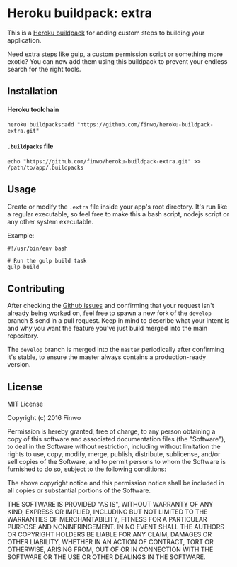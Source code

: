 Heroku buildpack: extra
=======================

This is a [Heroku buildpack](http://devcenter.heroku.com/articles/buildpacks) for adding custom steps to building your application.

Need extra steps like gulp, a custom permission script or something more exotic? You can now add them using this buildpack to prevent your endless search for the right tools.

## Installation

#### Heroku toolchain
```
heroku buildpacks:add "https://github.com/finwo/heroku-buildpack-extra.git"
```

#### `.buildpacks` file

```
echo "https://github.com/finwo/heroku-buildpack-extra.git" >> /path/to/app/.buildpacks
```

## Usage

Create or modify the `.extra` file inside your app's root directory. It's run like a regular executable, so feel free to make this a bash script, nodejs script or any other system executable.

Example:
```
#!/usr/bin/env bash

# Run the gulp build task
gulp build
```

## Contributing

After checking the [Github issues](http://github.com/finwo/heroku-buildpack-extra/issues) and confirming that your request isn't already being worked on, feel free to spawn a new fork of the `develop` branch & send in a pull request. Keep in mind to describe what your intent is and why you want the feature you've just build merged into the main repository.

The `develop` branch is merged into the `master` periodically after confirming it's stable, to ensure the master always contains a production-ready version.

## License

MIT License

Copyright (c) 2016 Finwo

Permission is hereby granted, free of charge, to any person obtaining a copy of this software and associated documentation files (the "Software"), to deal in the Software without restriction, including without limitation the rights to use, copy, modify, merge, publish, distribute, sublicense, and/or sell copies of the Software, and to permit persons to whom the Software is furnished to do so, subject to the following conditions:

The above copyright notice and this permission notice shall be included in all copies or substantial portions of the Software.

THE SOFTWARE IS PROVIDED "AS IS", WITHOUT WARRANTY OF ANY KIND, EXPRESS OR IMPLIED, INCLUDING BUT NOT LIMITED TO THE WARRANTIES OF MERCHANTABILITY, FITNESS FOR A PARTICULAR PURPOSE AND NONINFRINGEMENT. IN NO EVENT SHALL THE AUTHORS OR COPYRIGHT HOLDERS BE LIABLE FOR ANY CLAIM, DAMAGES OR OTHER LIABILITY, WHETHER IN AN ACTION OF CONTRACT, TORT OR OTHERWISE, ARISING FROM, OUT OF OR IN CONNECTION WITH THE SOFTWARE OR THE USE OR OTHER DEALINGS IN THE SOFTWARE.
